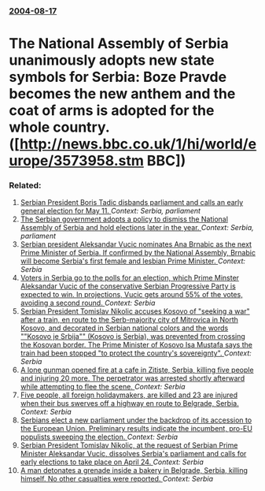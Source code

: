 ### [2004-08-17](/news/2004/08/17/index.md)

#  The National Assembly of Serbia unanimously adopts new state symbols for Serbia: Boze Pravde becomes the new anthem and the coat of arms is adopted for the whole country. ([http://news.bbc.co.uk/1/hi/world/europe/3573958.stm BBC])




### Related:

1. [ Serbian President Boris Tadic disbands parliament and calls an early general election for May 11. ](/news/2008/03/13/serbian-president-boris-tadia-disbands-parliament-and-calls-an-early-general-election-for-may-11.md) _Context: Serbia, parliament_
2. [ The Serbian government adopts a policy to dismiss the National Assembly of Serbia and hold elections later in the year. ](/news/2008/03/10/the-serbian-government-adopts-a-policy-to-dismiss-the-national-assembly-of-serbia-and-hold-elections-later-in-the-year.md) _Context: Serbia, parliament_
3. [Serbian president Aleksandar Vucic nominates Ana Brnabic as the next Prime Minister of Serbia. If confirmed by the National Assembly, Brnabic will become Serbia's first female and lesbian Prime Minister. ](/news/2017/06/15/serbian-president-aleksandar-vuaia-nominates-ana-brnabia-as-the-next-prime-minister-of-serbia-if-confirmed-by-the-national-assembly-brn.md) _Context: Serbia_
4. [Voters in Serbia go to the polls for an election, which Prime Minster Aleksandar Vucic of the conservative Serbian Progressive Party is expected to win. In projections, Vucic gets around 55% of the votes, avoiding a second round. ](/news/2017/04/2/voters-in-serbia-go-to-the-polls-for-an-election-which-prime-minster-aleksandar-vuaia-of-the-conservative-serbian-progressive-party-is-ex.md) _Context: Serbia_
5. [Serbian President Tomislav Nikolic accuses Kosovo of "seeking a war" after a train, en route to the Serb-majority city of Mitrovica in North Kosovo, and decorated in Serbian national colors and the words ""Kosovo je Srbija"" (Kosovo is Serbia), was prevented from crossing the Kosovan border. The Prime Minister of Kosovo Isa Mustafa says the train had been stopped "to protect the country's sovereignty". ](/news/2017/01/15/serbian-president-tomislav-nikolia-accuses-kosovo-of-seeking-a-war-after-a-train-en-route-to-the-serb-majority-city-of-mitrovica-in-nort.md) _Context: Serbia_
6. [A lone gunman opened fire at a cafe in Zitiste, Serbia, killing five people and injuring 20 more. The perpetrator was arrested shortly afterward while attempting to flee the scene. ](/news/2016/07/2/a-lone-gunman-opened-fire-at-a-cafa-c-in-a1-2itia-te-serbia-killing-five-people-and-injuring-20-more-the-perpetrator-was-arrested-shortly-af.md) _Context: Serbia_
7. [Five people, all foreign holidaymakers, are killed and 23 are injured when their bus swerves off a highway en route to Belgrade, Serbia. ](/news/2016/06/21/five-people-all-foreign-holidaymakers-are-killed-and-23-are-injured-when-their-bus-swerves-off-a-highway-en-route-to-belgrade-serbia.md) _Context: Serbia_
8. [Serbians elect a new parliament under the backdrop of its accession to the European Union. Preliminary results indicate the incumbent, pro-EU populists sweeping the election. ](/news/2016/04/24/serbians-elect-a-new-parliament-under-the-backdrop-of-its-accession-to-the-european-union-preliminary-results-indicate-the-incumbent-pro-e.md) _Context: Serbia_
9. [Serbian President Tomislav Nikolic, at the request of Serbian Prime Minister Aleksandar Vucic, dissolves Serbia's parliament and calls for early elections to take place on April 24. ](/news/2016/03/4/serbian-president-tomislav-nikolia-at-the-request-of-serbian-prime-minister-aleksandar-vuaia-dissolves-serbia-s-parliament-and-calls-fo.md) _Context: Serbia_
10. [A man detonates a grenade inside a bakery in Belgrade, Serbia, killing himself. No other casualties were reported. ](/news/2016/03/21/a-man-detonates-a-grenade-inside-a-bakery-in-belgrade-serbia-killing-himself-no-other-casualties-were-reported.md) _Context: Serbia_
